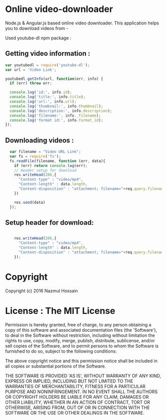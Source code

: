 # Online video-downloader

Node.js & Angular.js based online video downloader. This application helps you to download videos from -




Used youtube-dl npm package :

## Getting video information :
```javascript
var youtubedl = require('youtube-dl');
var url = 'Video Link';

youtubedl.getInfo(url, function(err, info) {
  if (err) throw err;

  console.log('id:', info.id);
  console.log('title:', info.title);
  console.log('url:', info.url);
  console.log('thumbnail:', info.thumbnail);
  console.log('description:', info.description);
  console.log('filename:', info._filename);
  console.log('format id:', info.format_id);
});
```


## Downloading videos :
```javascript
  var filename = "Video URL Link";
  var fs = require('fs');
  fs.readFile(filename, function (err, data){
    if (err) return console.log(err);
    // Header setup for download
    res.writeHead(206,{
      "Content-type" : "video/mp4",
      "Content-length" : data.length,
      "Content-disposition" : "attachment; filename="+req.query.filename+".mp4"
    })

    res.send(data)
  });

```

## Setup header for download:
```javascript

    res.writeHead(206,{
      "Content-type" : "video/mp4",
      "Content-length" : data.length,
      "Content-disposition" : "attachment; filename="+req.query.filename+".mp4"
    });

```
# Copyright

Copyright (c) 2016 Nazmul Hossain

# License : The MIT License

Permission is hereby granted, free of charge, to any person obtaining a copy of this software and associated documentation files (the 'Software'), to deal in the Software without restriction, including without limitation the rights to use, copy, modify, merge, publish, distribute, sublicense, and/or sell copies of the Software, and to permit persons to whom the Software is furnished to do so, subject to the following conditions:

The above copyright notice and this permission notice shall be included in all copies or substantial portions of the Software.

THE SOFTWARE IS PROVIDED 'AS IS', WITHOUT WARRANTY OF ANY KIND, EXPRESS OR IMPLIED, INCLUDING BUT NOT LIMITED TO THE WARRANTIES OF MERCHANTABILITY, FITNESS FOR A PARTICULAR PURPOSE AND NONINFRINGEMENT. IN NO EVENT SHALL THE AUTHORS OR COPYRIGHT HOLDERS BE LIABLE FOR ANY CLAIM, DAMAGES OR OTHER LIABILITY, WHETHER IN AN ACTION OF CONTRACT, TORT OR OTHERWISE, ARISING FROM, OUT OF OR IN CONNECTION WITH THE SOFTWARE OR THE USE OR OTHER DEALINGS IN THE SOFTWARE.


